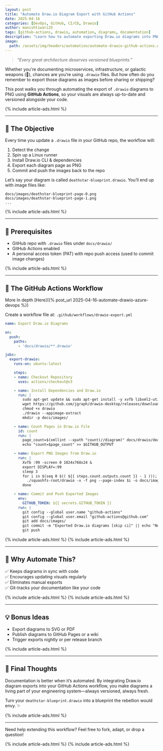 ```yaml
---
layout: post
title: "Automate Draw.io Diagram Export with GitHub Actions"
date: 2025-04-16
categories: [DevOps, GitHub, CI/CD, Drawio]
author: manishtiwari25
tags: [github-actions, drawio, automation, diagrams, documentation]
description: "Learn how to automate exporting Draw.io diagrams into PNG images using GitHub Actions. Keep your visual documentation always in sync with your code."
image: 
  path: /assets/img/headers/automation/automate-drawio-github-actions.webp
---
```


> _“Every great architecture deserves versioned blueprints.”_

Whether you're documenting microservices, infrastructure, or galactic weapons (👀), chances are you’re using `.drawio` files. But how often do you remember to export those diagrams as images before sharing or shipping?

This post walks you through automating the export of `.drawio` diagrams to PNG using **GitHub Actions**, so your visuals are always up-to-date and versioned alongside your code.

{% include article-ads.html %}

---

## 🧩 The Objective

Every time you update a `.drawio` file in your GitHub repo, the workflow will:

1. Detect the change  
2. Spin up a Linux runner  
3. Install Draw.io CLI & dependencies  
4. Export each diagram page as PNG  
5. Commit and push the images back to the repo  

Let’s say your diagram is called `deathstar-blueprint.drawio`. You’ll end up with image files like:

```
docs/images/deathstar-blueprint-page-0.png  
docs/images/deathstar-blueprint-page-1.png  
...
```

{% include article-ads.html %}

---

## 🧰 Prerequisites

- GitHub repo with `.drawio` files under `docs/drawio/`
- GitHub Actions enabled
- A personal access token (PAT) with repo push access (used to commit image changes)

{% include article-ads.html %}

---

## 🧾 The GitHub Actions Workflow

More In depth [Here]({% post_url 2025-04-16-automate-drawio-azure-devops %})

Create a workflow file at: `.github/workflows/drawio-export.yml`

```yaml
name: Export Draw.io Diagrams

on:
  push:
    paths:
      - 'docs/drawio/**.drawio'

jobs:
  export-drawio:
    runs-on: ubuntu-latest

    steps:
    - name: Checkout Repository
      uses: actions/checkout@v3

    - name: Install Dependencies and Draw.io
      run: |
        sudo apt-get update && sudo apt-get install -y xvfb libxml2-utils
        wget https://github.com/jgraph/drawio-desktop/releases/download/v26.2.2/drawio-x86_64-26.2.2.AppImage -O drawio
        chmod +x drawio
        ./drawio --appimage-extract
        mkdir -p docs/images/

    - name: Count Pages in Draw.io File
      id: count
      run: |
        page_count=$(xmllint --xpath "count(//diagram)" docs/drawio/deathstar-blueprint.drawio)
        echo "count=$page_count" >> $GITHUB_OUTPUT

    - name: Export PNG Images from Draw.io
      run: |
        Xvfb :99 -screen 0 1024x768x24 &
        export DISPLAY=:99
        sleep 3
        for i in $(seq 0 $(( ${{ steps.count.outputs.count }} - 1 ))); do
          ./squashfs-root/drawio -x -f png --page-index $i -o docs/images/deathstar-blueprint-page-$i.png docs/drawio/deathstar-blueprint.drawio
        done

    - name: Commit and Push Exported Images
      env:
        GITHUB_TOKEN: ${{ secrets.GITHUB_TOKEN }}
      run: |
        git config --global user.name "github-actions"
        git config --global user.email "github-actions@github.com"
        git add docs/images/
        git commit -m "Exported Draw.io diagrams [skip ci]" || echo "No changes to commit"
        git push
```

{% include article-ads.html %}
{% include article-ads.html %}

---

## 🧠 Why Automate This?

✅ Keeps diagrams in sync with code  
✅ Encourages updating visuals regularly  
✅ Eliminates manual exports  
✅ Git-tracks your documentation like your code

{% include article-ads.html %}
{% include article-ads.html %}

---

## 💡 Bonus Ideas

- Export diagrams to SVG or PDF
- Publish diagrams to GitHub Pages or a wiki
- Trigger exports nightly or per release branch

{% include article-ads.html %}

---

## 🧨 Final Thoughts

Documentation is better when it’s automated. By integrating Draw.io diagram exports into your GitHub Actions workflow, you make diagrams a living part of your engineering system—always versioned, always fresh.

Turn your `deathstar-blueprint.drawio` into a blueprint the rebellion would envy. ✨

{% include article-ads.html %}

---

Need help extending this workflow? Feel free to fork, adapt, or drop a question!

{% include article-ads.html %}
{% include article-ads.html %}
